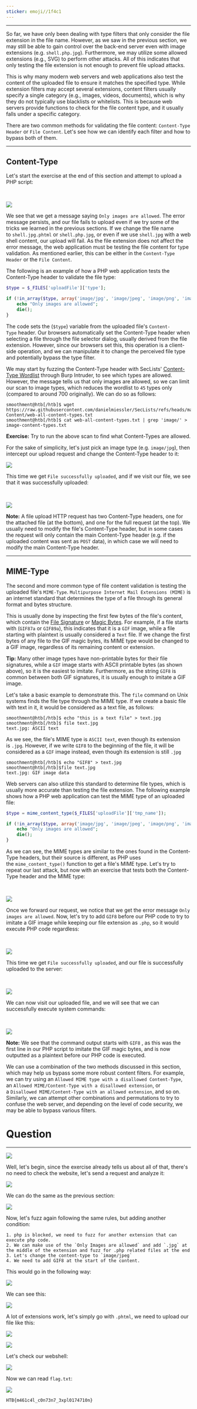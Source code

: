```yaml
---
sticker: emoji//1f4c1
---
```

---

So far, we have only been dealing with type filters that only consider the file extension in the file name. However, as we saw in the previous section, we may still be able to gain control over the back-end server even with image extensions (e.g. `shell.php.jpg`). Furthermore, we may utilize some allowed extensions (e.g., SVG) to perform other attacks. All of this indicates that only testing the file extension is not enough to prevent file upload attacks.

This is why many modern web servers and web applications also test the content of the uploaded file to ensure it matches the specified type. While extension filters may accept several extensions, content filters usually specify a single category (e.g., images, videos, documents), which is why they do not typically use blacklists or whitelists. This is because web servers provide functions to check for the file content type, and it usually falls under a specific category.

There are two common methods for validating the file content: `Content-Type Header` or `File Content`. Let's see how we can identify each filter and how to bypass both of them.

---

## Content-Type

Let's start the exercise at the end of this section and attempt to upload a PHP script:

   

![](https://academy.hackthebox.com/storage/modules/136/file_uploads_content_type_upload.jpg)

We see that we get a message saying `Only images are allowed`. The error message persists, and our file fails to upload even if we try some of the tricks we learned in the previous sections. If we change the file name to `shell.jpg.phtml` or `shell.php.jpg`, or even if we use `shell.jpg` with a web shell content, our upload will fail. As the file extension does not affect the error message, the web application must be testing the file content for type validation. As mentioned earlier, this can be either in the `Content-Type Header` or the `File Content`.

The following is an example of how a PHP web application tests the Content-Type header to validate the file type:


```php
$type = $_FILES['uploadFile']['type'];

if (!in_array($type, array('image/jpg', 'image/jpeg', 'image/png', 'image/gif'))) {
    echo "Only images are allowed";
    die();
}
```

The code sets the (`$type`) variable from the uploaded file's `Content-Type` header. Our browsers automatically set the Content-Type header when selecting a file through the file selector dialog, usually derived from the file extension. However, since our browsers set this, this operation is a client-side operation, and we can manipulate it to change the perceived file type and potentially bypass the type filter.

We may start by fuzzing the Content-Type header with SecLists' [Content-Type Wordlist](https://github.com/danielmiessler/SecLists/blob/master/Discovery/Web-Content/web-all-content-types.txt) through Burp Intruder, to see which types are allowed. However, the message tells us that only images are allowed, so we can limit our scan to image types, which reduces the wordlist to `45` types only (compared to around 700 originally). We can do so as follows:

```shell-session
smoothment@htb[/htb]$ wget https://raw.githubusercontent.com/danielmiessler/SecLists/refs/heads/master/Discovery/Web-Content/web-all-content-types.txt
smoothment@htb[/htb]$ cat web-all-content-types.txt | grep 'image/' > image-content-types.txt
```

**Exercise:** Try to run the above scan to find what Content-Types are allowed.

For the sake of simplicity, let's just pick an image type (e.g. `image/jpg`), then intercept our upload request and change the Content-Type header to it:

![](https://academy.hackthebox.com/storage/modules/136/file_uploads_bypass_content_type_request.jpg)

This time we get `File successfully uploaded`, and if we visit our file, we see that it was successfully uploaded:

   

![](https://academy.hackthebox.com/storage/modules/136/file_uploads_php_manual_shell.jpg)

**Note:** A file upload HTTP request has two Content-Type headers, one for the attached file (at the bottom), and one for the full request (at the top). We usually need to modify the file's Content-Type header, but in some cases the request will only contain the main Content-Type header (e.g. if the uploaded content was sent as `POST` data), in which case we will need to modify the main Content-Type header.

---

## MIME-Type

The second and more common type of file content validation is testing the uploaded file's `MIME-Type`. `Multipurpose Internet Mail Extensions (MIME)` is an internet standard that determines the type of a file through its general format and bytes structure.

This is usually done by inspecting the first few bytes of the file's content, which contain the [File Signature](https://en.wikipedia.org/wiki/List_of_file_signatures) or [Magic Bytes](https://web.archive.org/web/20240522030920/https://opensource.apple.com/source/file/file-23/file/magic/magic.mime). For example, if a file starts with (`GIF87a` or `GIF89a`), this indicates that it is a `GIF` image, while a file starting with plaintext is usually considered a `Text` file. If we change the first bytes of any file to the GIF magic bytes, its MIME type would be changed to a GIF image, regardless of its remaining content or extension.

**Tip:** Many other image types have non-printable bytes for their file signatures, while a `GIF` image starts with ASCII printable bytes (as shown above), so it is the easiest to imitate. Furthermore, as the string `GIF8` is common between both GIF signatures, it is usually enough to imitate a GIF image.

Let's take a basic example to demonstrate this. The `file` command on Unix systems finds the file type through the MIME type. If we create a basic file with text in it, it would be considered as a text file, as follows:


```shell-session
smoothment@htb[/htb]$ echo "this is a text file" > text.jpg 
smoothment@htb[/htb]$ file text.jpg 
text.jpg: ASCII text
```

As we see, the file's MIME type is `ASCII text`, even though its extension is `.jpg`. However, if we write `GIF8` to the beginning of the file, it will be considered as a `GIF` image instead, even though its extension is still `.jpg`

```shell-session
smoothment@htb[/htb]$ echo "GIF8" > text.jpg 
smoothment@htb[/htb]$file text.jpg
text.jpg: GIF image data
```

Web servers can also utilize this standard to determine file types, which is usually more accurate than testing the file extension. The following example shows how a PHP web application can test the MIME type of an uploaded file:


```php
$type = mime_content_type($_FILES['uploadFile']['tmp_name']);

if (!in_array($type, array('image/jpg', 'image/jpeg', 'image/png', 'image/gif'))) {
    echo "Only images are allowed";
    die();
}
```

As we can see, the MIME types are similar to the ones found in the Content-Type headers, but their source is different, as PHP uses the `mime_content_type()` function to get a file's MIME type. Let's try to repeat our last attack, but now with an exercise that tests both the Content-Type header and the MIME type:

   

![](https://academy.hackthebox.com/storage/modules/136/file_uploads_bypass_content_type_request.jpg)

Once we forward our request, we notice that we get the error message `Only images are allowed`. Now, let's try to add `GIF8` before our PHP code to try to imitate a GIF image while keeping our file extension as `.php`, so it would execute PHP code regardless:

   

![](https://academy.hackthebox.com/storage/modules/136/file_uploads_bypass_mime_type_request.jpg)

This time we get `File successfully uploaded`, and our file is successfully uploaded to the server:

   

![](https://academy.hackthebox.com/storage/modules/136/file_uploads_bypass_mime_type.jpg)

We can now visit our uploaded file, and we will see that we can successfully execute system commands:

   

![](https://academy.hackthebox.com/storage/modules/136/file_uploads_php_manual_shell_gif.jpg)

**Note:** We see that the command output starts with `GIF8` , as this was the first line in our PHP script to imitate the GIF magic bytes, and is now outputted as a plaintext before our PHP code is executed.

We can use a combination of the two methods discussed in this section, which may help us bypass some more robust content filters. For example, we can try using an `Allowed MIME type with a disallowed Content-Type`, an `Allowed MIME/Content-Type with a disallowed extension`, or a `Disallowed MIME/Content-Type with an allowed extension`, and so on. Similarly, we can attempt other combinations and permutations to try to confuse the web server, and depending on the level of code security, we may be able to bypass various filters.

# Question
---

![](Pasted%20image%2020250206160927.png)

Well, let's begin, since the exercise already tells us about all of that, there's no need to check the website, let's send a request and analyze it:


![](Pasted%20image%2020250206161128.png)

We can do the same as the previous section:

![](Pasted%20image%2020250206161204.png)

Now, let's fuzz again following the same rules, but adding another condition:

```ad-hint
1. php is blocked, we need to fuzz for another extension that can execute php code.
2. We can make use of the `Only Images are allowed` and add `.jpg` at the middle of the extension and fuzz for .php related files at the end
3. Let's change the content-type to `image/jpeg`
4. We need to add GIF8 at the start of the content.
```

This would go in the following way:

![](Pasted%20image%2020250206161652.png)

We can see this:

![](Pasted%20image%2020250206161856.png)

A lot of extensions work, let's simply go with `.phtml`, we need to upload our file like this:

![](Pasted%20image%2020250206162328.png)

![](Pasted%20image%2020250206161953.png)

Let's check our webshell:

![](Pasted%20image%2020250206162337.png)

Now we can read `flag.txt`:

![](Pasted%20image%2020250206162403.png)

```
HTB{m461c4l_c0n73n7_3xpl0174710n}
```

